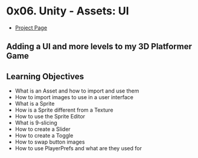 # 0x06. Unity - Assets: UI
- [Project Page](https://intranet.hbtn.io/projects/437)

## Adding a UI and more levels to my 3D Platformer Game

## Learning Objectives
- What is an Asset and how to import and use them
- How to import images to use in a user interface
- What is a Sprite
- How is a Sprite different from a Texture
- How to use the Sprite Editor
- What is 9-slicing
- How to create a Slider
- How to create a Toggle
- How to swap button images
- How to use PlayerPrefs and what are they used for
